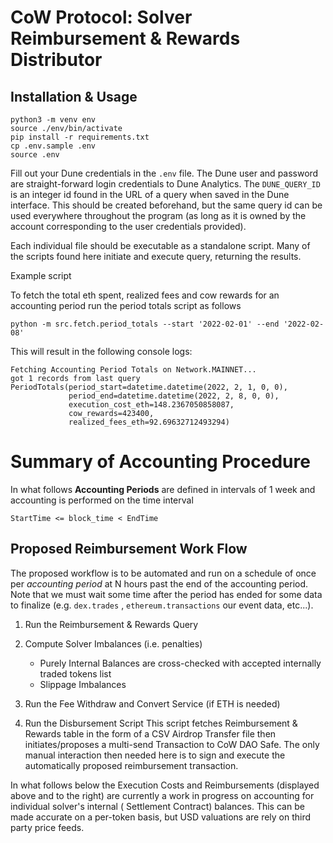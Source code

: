 # CoW Protocol: Solver Reimbursement & Rewards Distributor

## Installation & Usage

```shell
python3 -m venv env
source ./env/bin/activate
pip install -r requirements.txt
cp .env.sample .env
source .env
```

Fill out your Dune credentials in the `.env` file. The Dune user and password are
straight-forward login credentials to Dune Analytics. The `DUNE_QUERY_ID` is an integer
id found in the URL of a query when saved in the Dune interface. This should be created
beforehand, but the same query id can be used everywhere throughout the program (as long
as it is owned by the account corresponding to the user credentials provided).

Each individual file should be executable as a standalone script. Many of the scripts
found here initiate and execute query, returning the results.

Example script

To fetch the total eth spent, realized fees and cow rewards for an accounting period run
the period totals script as follows

```shell
python -m src.fetch.period_totals --start '2022-02-01' --end '2022-02-08'
```

This will result in the following console logs:

```
Fetching Accounting Period Totals on Network.MAINNET...
got 1 records from last query
PeriodTotals(period_start=datetime.datetime(2022, 2, 1, 0, 0),
             period_end=datetime.datetime(2022, 2, 8, 0, 0),
             execution_cost_eth=148.2367050858087,
             cow_rewards=423400,
             realized_fees_eth=92.69632712493294)
```

# Summary of Accounting Procedure

In what follows **Accounting Periods** are defined in intervals of 1 week and accounting
is performed on the time interval

```
StartTime <= block_time < EndTime
```

## Proposed Reimbursement Work Flow

The proposed workflow is to be automated and run on a schedule of once per *accounting
period* at N hours past the end of the accounting period. Note that we must wait some
time after the period has ended for some data to finalize (e.g. `dex.trades`
, `ethereum.transactions` our event data, etc...).

1. Run the Reimbursement & Rewards Query

2. Compute Solver Imbalances (i.e. penalties)
    - Purely Internal Balances are cross-checked with accepted internally traded tokens
      list
    - Slippage Imbalances

3. Run the Fee Withdraw and Convert Service (if ETH is needed)

4. Run the Disbursement Script This script fetches Reimbursement & Rewards table in the
   form of a CSV Airdrop Transfer file then initiates/proposes a multi-send Transaction
   to CoW DAO Safe. The only manual interaction then needed here is to sign and execute
   the automatically proposed reimbursement transaction.

In what follows below the Execution Costs and Reimbursements (displayed above and to the
right) are currently a work in progress on accounting for individual solver's internal (
Settlement Contract) balances. This can be made accurate on a per-token basis, but USD
valuations are rely on third party price feeds.
